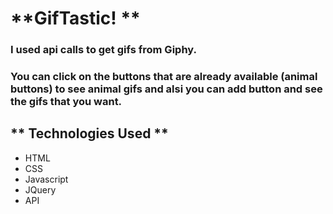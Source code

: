 # **GifTastic! **
### I used api calls to get gifs from Giphy.
### You can click on the buttons that are already available (animal buttons) to see animal gifs and alsi you can add button and see the gifs that you want.
## ** Technologies Used **
- HTML
- CSS
- Javascript
- JQuery
- API

